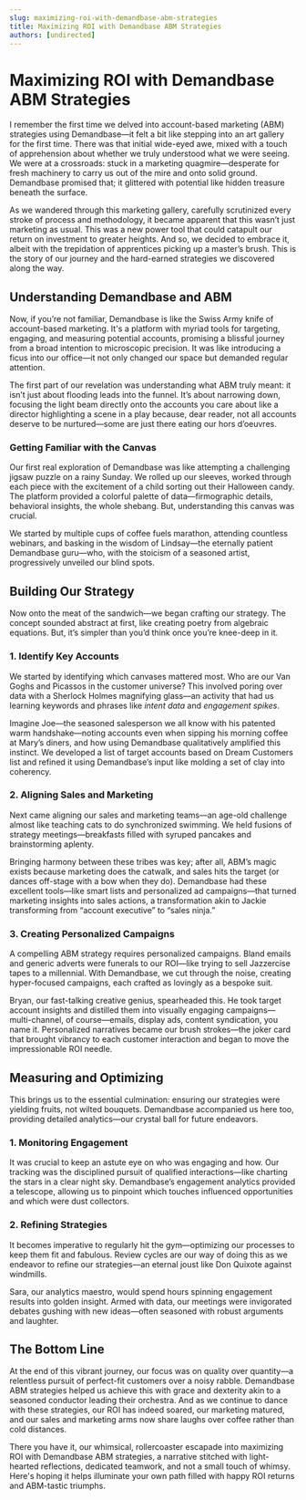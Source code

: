 ```yaml
---
slug: maximizing-roi-with-demandbase-abm-strategies
title: Maximizing ROI with Demandbase ABM Strategies
authors: [undirected]
---
```



# Maximizing ROI with Demandbase ABM Strategies

I remember the first time we delved into account-based marketing (ABM) strategies using Demandbase—it felt a bit like stepping into an art gallery for the first time. There was that initial wide-eyed awe, mixed with a touch of apprehension about whether we truly understood what we were seeing. We were at a crossroads: stuck in a marketing quagmire—desperate for fresh machinery to carry us out of the mire and onto solid ground. Demandbase promised that; it glittered with potential like hidden treasure beneath the surface.

As we wandered through this marketing gallery, carefully scrutinized every stroke of process and methodology, it became apparent that this wasn’t just marketing as usual. This was a new power tool that could catapult our return on investment to greater heights. And so, we decided to embrace it, albeit with the trepidation of apprentices picking up a master’s brush. This is the story of our journey and the hard-earned strategies we discovered along the way.

## Understanding Demandbase and ABM

Now, if you’re not familiar, Demandbase is like the Swiss Army knife of account-based marketing. It's a platform with myriad tools for targeting, engaging, and measuring potential accounts, promising a blissful journey from a broad intention to microscopic precision. It was like introducing a ficus into our office—it not only changed our space but demanded regular attention. 

The first part of our revelation was understanding what ABM truly meant: it isn’t just about flooding leads into the funnel. It’s about narrowing down, focusing the light beam directly onto the accounts you care about like a director highlighting a scene in a play because, dear reader, not all accounts deserve to be nurtured—some are just there eating our hors d’oeuvres.

### Getting Familiar with the Canvas

Our first real exploration of Demandbase was like attempting a challenging jigsaw puzzle on a rainy Sunday. We rolled up our sleeves, worked through each piece with the excitement of a child sorting out their Halloween candy. The platform provided a colorful palette of data—firmographic details, behavioral insights, the whole shebang. But, understanding this canvas was crucial. 

We started by multiple cups of coffee fuels marathon, attending countless webinars, and basking in the wisdom of Lindsay—the eternally patient Demandbase guru—who, with the stoicism of a seasoned artist, progressively unveiled our blind spots. 

## Building Our Strategy

Now onto the meat of the sandwich—we began crafting our strategy. The concept sounded abstract at first, like creating poetry from algebraic equations. But, it’s simpler than you’d think once you’re knee-deep in it.

### 1. **Identify Key Accounts**

We started by identifying which canvases mattered most. Who are our Van Goghs and Picassos in the customer universe? This involved poring over data with a Sherlock Holmes magnifying glass—an activity that had us learning keywords and phrases like *intent data* and *engagement spikes*.

Imagine Joe—the seasoned salesperson we all know with his patented warm handshake—noting accounts even when sipping his morning coffee at Mary’s diners, and how using Demandbase qualitatively amplified this instinct. We developed a list of target accounts based on Dream Customers list and refined it using Demandbase’s input like molding a set of clay into coherency.

### 2. **Aligning Sales and Marketing**

Next came aligning our sales and marketing teams—an age-old challenge almost like teaching cats to do synchronized swimming. We held fusions of strategy meetings—breakfasts filled with syruped pancakes and brainstorming aplenty.

Bringing harmony between these tribes was key; after all, ABM’s magic exists because marketing does the catwalk, and sales hits the target (or dances off-stage with a bow when they do). Demandbase had these excellent tools—like smart lists and personalized ad campaigns—that turned marketing insights into sales actions, a transformation akin to Jackie transforming from “account executive” to “sales ninja.” 

### 3. **Creating Personalized Campaigns**

A compelling ABM strategy requires personalized campaigns. Bland emails and generic adverts were funerals to our ROI—like trying to sell Jazzercise tapes to a millennial. With Demandbase, we cut through the noise, creating hyper-focused campaigns, each crafted as lovingly as a bespoke suit. 

Bryan, our fast-talking creative genius, spearheaded this. He took target account insights and distilled them into visually engaging campaigns—multi-channel, of course—emails, display ads, content syndication, you name it. Personalized narratives became our brush strokes—the joker card that brought vibrancy to each customer interaction and began to move the impressionable ROI needle.

## Measuring and Optimizing

This brings us to the essential culmination: ensuring our strategies were yielding fruits, not wilted bouquets. Demandbase accompanied us here too, providing detailed analytics—our crystal ball for future endeavors.

### 1. **Monitoring Engagement**

It was crucial to keep an astute eye on who was engaging and how. Our tracking was the disciplined pursuit of qualified interactions—like charting the stars in a clear night sky. Demandbase’s engagement analytics provided a telescope, allowing us to pinpoint which touches influenced opportunities and which were dust collectors.

### 2. **Refining Strategies**

It becomes imperative to regularly hit the gym—optimizing our processes to keep them fit and fabulous. Review cycles are our way of doing this as we endeavor to refine our strategies—an eternal joust like Don Quixote against windmills.

Sara, our analytics maestro, would spend hours spinning engagement results into golden insight. Armed with data, our meetings were invigorated debates gushing with new ideas—often seasoned with robust arguments and laughter.

## The Bottom Line

At the end of this vibrant journey, our focus was on quality over quantity—a relentless pursuit of perfect-fit customers over a noisy rabble. Demandbase ABM strategies helped us achieve this with grace and dexterity akin to a seasoned conductor leading their orchestra. And as we continue to dance with these strategies, our ROI has indeed soared, our marketing matured, and our sales and marketing arms now share laughs over coffee rather than cold distances.

There you have it, our whimsical, rollercoaster escapade into maximizing ROI with Demandbase ABM strategies, a narrative stitched with light-hearted reflections, dedicated teamwork, and not a small touch of whimsy. Here's hoping it helps illuminate your own path filled with happy ROI returns and ABM-tastic triumphs.